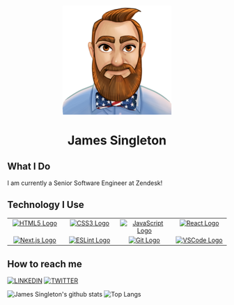 <p align="center">
  <img src="https://raw.githubusercontent.com/JamesSingleton/JamesSingleton/master/assets/avatar.png" width="250" />
  <h1 align="center">
    James Singleton
  </h1>
</p>

## What I Do

I am currently a Senior Software Engineer at Zendesk!

## Technology I Use

<table>
  <tbody>
    <tr valign="top">
      <td width="25%" align="center">
        <a href="https://developer.mozilla.org/en-US/docs/Web/Guide/HTML/HTML5" target="_blank" rel="noopener noreferrer">
          <img height="64px" src="https://cdn.svgporn.com/logos/html-5.svg" alt="HTML5 Logo" />
        </a>
      </td>
      <td width="25%" align="center">
        <a href="https://devdocs.io/css/" target="_blank" rel="noopener noreferrer">
        <img height="64px" src="https://cdn.svgporn.com/logos/css-3.svg" alt="CSS3 Logo" />
        </a>
      </td>
      <td width="25%" align="center">
        <a href="https://www.javascript.com/" target="_blank" rel="noopener noreferrer">
          <img height="64px" src="https://cdn.svgporn.com/logos/javascript.svg" alt="JavaScript Logo" />
        </a>
      </td>
      <td width="25%" align="center">
        <a href="https://reactjs.org/" target="_blank" rel="noopener noreferrer"><img height="64px" src="https://cdn.svgporn.com/logos/react.svg" alt="React Logo" /></a>
      </td>
    </tr>
    <tr valign="top">
      <td width="25%" align="center">
        <a href="https://nextjs.org/" target="_blank" rel="noopener noreferrer">
          <img height="64px" src="https://cdn.svgporn.com/logos/nextjs.svg" alt="Next.js Logo" />
        </a>
      </td>
      <td width="25%" align="center">
        <a href="https://eslint.org/" target="_blank" rel="noopener noreferrer">
        <img height="64px" src="https://cdn.svgporn.com/logos/eslint.svg" alt="ESLint Logo" />
        </a>
      </td>
      <td width="25%" align="center">
        <a href="https://git-scm.com/" target="_blank" rel="noopener noreferrer"><img height="64px" src="https://cdn.svgporn.com/logos/git-icon.svg" alt="Git Logo" /></a>
      </td>
      <td width="25%" align="center">
        <a href="https://code.visualstudio.com/" target="_blank" rel="noopener noreferrer"><img height="64px" src="https://cdn.svgporn.com/logos/visual-studio-code.svg" alt="VSCode Logo"/></a>
      </td>
    </tr>
  </tbody>
</table>


## How to reach me

[![LINKEDIN](https://img.shields.io/badge/Linkedin-black?style=for-the-badge&logo=linkedin)](https://www.linkedin.com/in/jamesrsingleton)
[![TWITTER](https://img.shields.io/badge/Twitter-black?style=for-the-badge&logo=twitter)](https://twitter.com/ThisIsSingleton)

![James Singleton's github stats](https://github-readme-stats.vercel.app/api?username=JamesSingleton&show_icons=true&title_color=fff&icon_color=6B8E23&text_color=9f9f9f&bg_color=000)
![Top Langs](https://github-readme-stats.vercel.app/api/top-langs/?username=JamesSingleton&layout=compact&bg_color=000&text_color=9f9f9f&title_color=fff)

